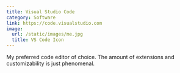 ```yaml
---
title: Visual Studio Code
category: Software
link: https://code.visualstudio.com
image: 
  url: /static/images/me.jpg
  title: VS Code Icon
---
```


My preferred code editor of choice. The amount of extensions and customizability is just phenomenal.